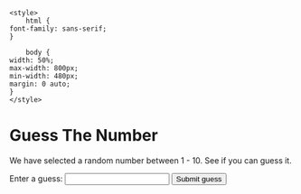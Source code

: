 <!DOCTYPE html>
<html>
<head>
	<meta charset="utf-8">
	<title>Number Guessing Game</title>

	<style>
		html {
	font-family: sans-serif;
	}
	
		body {
	width: 50%;
	max-width: 800px;
	min-width: 480px;
	margin: 0 auto;
	}
	</style>
</head>

<body>
<h1>Guess The Number</h1>

<p>We have selected a random number between 1 - 10.
See if you can guess it.</p>

<div class="form">
	<label for="guessField">Enter a guess: </label>
	<input type = "text" id = "guessField" class = "guessField">
	<input type = "submit" value = "Submit guess"
		class = "guessSubmit" id = "submitguess">
</div>

<script type = "text/javascript">

	// random value generated
	var y = Math.floor(Math.random() * 10 + 1);
	
	// counting the number of guesses
	// made for correct Guess
	var guess = 1;
	
	document.getElementById("submitguess").onclick = function(){
	
// number guessed by user	
var x = document.getElementById("guessField").value;

if(x == y)
{	
	alert("CONGRATULATIONS!!! YOU GUESSED IT RIGHT IN "
			+ guess + " GUESS ");
}
else if(x > y) /* if guessed number is greater
				than actual number*/
{	
	guess++;
	alert("OOPS SORRY!! TRY A SMALLER NUMBER");
}
else
{
	guess++;
	alert("OOPS SORRY!! TRY A GREATER NUMBER")
}
}
</script>
</body>
</html>					
